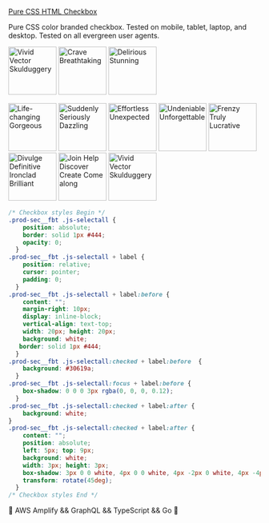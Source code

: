 [Pure CSS HTML Checkbox](https://neodigm.github.io/css_checkbox/)

Pure CSS color branded checkbox. Tested on mobile, tablet, laptop, and desktop. Tested on all evergreen user agents.

<p>
<img src="https://neodigm.github.io/vivid_vector_alphabet/wasm/vvc.svg" width="96" alt="Vivid Vector Skulduggery">
<img src="https://neodigm.github.io/vivid_vector_alphabet/wasm/vvs.svg" width="96" alt="Crave Breathtaking">
<img src="https://neodigm.github.io/vivid_vector_alphabet/wasm/vvs.svg" width="96" alt="Delirious Stunning">
</p>

<p>
<img src="https://neodigm.github.io/vivid_vector_alphabet/wasm/vvc.svg" width="96" alt="Life-changing Gorgeous">
<img src="https://neodigm.github.io/vivid_vector_alphabet/wasm/vvh.svg" width="96" alt="Suddenly Seriously Dazzling">
<img src="https://neodigm.github.io/vivid_vector_alphabet/wasm/vve.svg" width="96" alt="Effortless Unexpected">
<img src="https://neodigm.github.io/vivid_vector_alphabet/wasm/vvc.svg" width="96" alt="Undeniable Unforgettable">
<img src="https://neodigm.github.io/vivid_vector_alphabet/wasm/vvk.svg" width="96" alt="Frenzy Truly Lucrative">
<img src="https://neodigm.github.io/vivid_vector_alphabet/wasm/vvb.svg" width="96" alt="Divulge Definitive Ironclad Brilliant">
<img src="https://neodigm.github.io/vivid_vector_alphabet/wasm/vvo.svg" width="96" alt="Join Help Discover Create Come along">
<img src="https://neodigm.github.io/vivid_vector_alphabet/wasm/vvx.svg" width="96" alt="Vivid Vector Skulduggery">
</p>

```css
/* Checkbox styles Begin */
.prod-sec__fbt .js-selectall {
    position: absolute;
    border: solid 1px #444;
    opacity: 0;
  }
.prod-sec__fbt .js-selectall + label {
    position: relative;
    cursor: pointer;
    padding: 0;
  }
.prod-sec__fbt .js-selectall + label:before {
    content: "";
    margin-right: 10px;
    display: inline-block;
    vertical-align: text-top;
    width: 20px; height: 20px;
    background: white;
   border: solid 1px #444;
  }
.prod-sec__fbt .js-selectall:checked + label:before  {
    background: #30619a;
  }
.prod-sec__fbt .js-selectall:focus + label:before {
    box-shadow: 0 0 0 3px rgba(0, 0, 0, 0.12);
  }
.prod-sec__fbt .js-selectall:checked + label:after {
    background: white;
}
.prod-sec__fbt .js-selectall:checked + label:after {
    content: "";
    position: absolute;
    left: 5px; top: 9px;
    background: white;
    width: 3px; height: 3px;
    box-shadow: 3px 0 0 white, 4px 0 0 white, 4px -2px 0 white, 4px -4px 0 white, 4px -6px 0 white, 4px -8px 0 white;
    transform: rotate(45deg);
  }
/* Checkbox styles End */
```
🦄 AWS Amplify && GraphQL && TypeScript && Go  🍰
